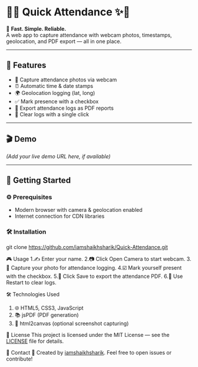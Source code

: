 # 🚀✨ Quick Attendance ✨🚀

🎯 **Fast. Simple. Reliable.**  
A web app to capture attendance with webcam photos, timestamps, geolocation, and PDF export — all in one place.

---

## 🌟 Features

- 📸 Capture attendance photos via webcam  
- ⏰ Automatic time & date stamps  
- 🌍 Geolocation logging (lat, long)  
- ✅ Mark presence with a checkbox  
- 📄 Export attendance logs as PDF reports  
- 🔄 Clear logs with a single click  

---

## 🎬 Demo

*(Add your live demo URL here, if available)*

---

## 🚦 Getting Started

### ⚙️ Prerequisites

- Modern browser with camera & geolocation enabled  
- Internet connection for CDN libraries  

### 🛠 Installation

git clone https://github.com/iamshaikhsharik/Quick-Attendance.git

🎮 Usage
1.✍️ Enter your name.
2.📷 Click Open Camera to start webcam.
3.🤳 Capture your photo for attendance logging.
4.☑️ Mark yourself present with the checkbox.
5.💾 Click Save to export the attendance PDF.
6.🔄 Use Restart to clear logs.

🛠 Technologies Used
1. 🌐 HTML5, CSS3, JavaScript
2. 📚 jsPDF (PDF generation)
3. 📸 html2canvas (optional screenshot capturing)

📜 License
This project is licensed under the MIT License — see the <a href="https://github.com/iamshaikhsharik/Quick-Attendance/blob/main/LICENSE">LICENSE</a> file for details.

🤝 Contact
👤 Created by <a href="https://github.com/iamshaikhsharik/">iamshaikhsharik</a>.
Feel free to open issues or contribute!
